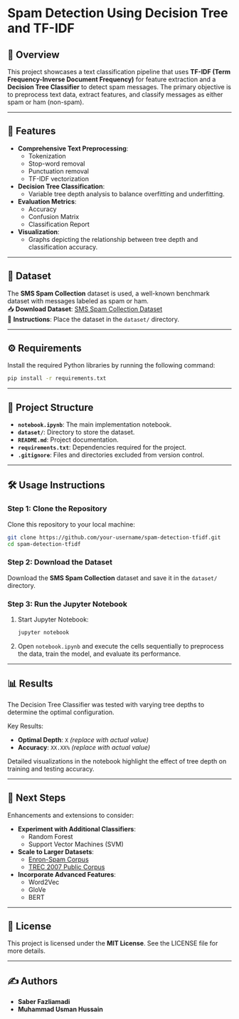 # Spam Detection Using Decision Tree and TF-IDF

## 📌 Overview
This project showcases a text classification pipeline that uses **TF-IDF (Term Frequency-Inverse Document Frequency)** for feature extraction and a **Decision Tree Classifier** to detect spam messages. The primary objective is to preprocess text data, extract features, and classify messages as either spam or ham (non-spam).

---

## 🚀 Features
- **Comprehensive Text Preprocessing**:
  - Tokenization  
  - Stop-word removal  
  - Punctuation removal  
  - TF-IDF vectorization  
- **Decision Tree Classification**:
  - Variable tree depth analysis to balance overfitting and underfitting.
- **Evaluation Metrics**:
  - Accuracy
  - Confusion Matrix
  - Classification Report
- **Visualization**:
  - Graphs depicting the relationship between tree depth and classification accuracy.

---

## 📂 Dataset
The **SMS Spam Collection** dataset is used, a well-known benchmark dataset with messages labeled as spam or ham.  
📥 **Download Dataset**: [SMS Spam Collection Dataset](https://archive.ics.uci.edu/ml/datasets/sms+spam+collection)  
📁 **Instructions**: Place the dataset in the `dataset/` directory.

---

## ⚙️ Requirements
Install the required Python libraries by running the following command:

```bash
pip install -r requirements.txt
```

---

## 📁 Project Structure
- **`notebook.ipynb`**: The main implementation notebook.
- **`dataset/`**: Directory to store the dataset.
- **`README.md`**: Project documentation.
- **`requirements.txt`**: Dependencies required for the project.
- **`.gitignore`**: Files and directories excluded from version control.

---

## 🛠️ Usage Instructions

### Step 1: Clone the Repository
Clone this repository to your local machine:
```bash
git clone https://github.com/your-username/spam-detection-tfidf.git
cd spam-detection-tfidf
```

### Step 2: Download the Dataset
Download the **SMS Spam Collection** dataset and save it in the `dataset/` directory.

### Step 3: Run the Jupyter Notebook
1. Start Jupyter Notebook:
   ```bash
   jupyter notebook
   ```
2. Open `notebook.ipynb` and execute the cells sequentially to preprocess the data, train the model, and evaluate its performance.

---

## 📊 Results
The Decision Tree Classifier was tested with varying tree depths to determine the optimal configuration.  

Key Results:  
- **Optimal Depth**: `X` *(replace with actual value)*  
- **Accuracy**: `XX.XX%` *(replace with actual value)*  

Detailed visualizations in the notebook highlight the effect of tree depth on training and testing accuracy.

---

## 🌟 Next Steps
Enhancements and extensions to consider:  
- **Experiment with Additional Classifiers**:
  - Random Forest
  - Support Vector Machines (SVM)  
- **Scale to Larger Datasets**:
  - [Enron-Spam Corpus](http://www.aueb.gr/users/ion/data/enron-spam/)  
  - [TREC 2007 Public Corpus](http://plg.uwaterloo.ca/~gvcormac/treccorpus07/)  
- **Incorporate Advanced Features**:
  - Word2Vec  
  - GloVe  
  - BERT  

---

## 📜 License
This project is licensed under the **MIT License**. See the LICENSE file for more details.

---

## ✍️ Authors
- **Saber Fazliamadi**  
- **Muhammad Usman Hussain**
